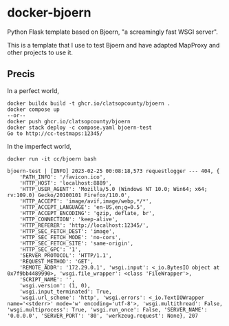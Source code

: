 # docker-bjoern

Python Flask template based on Bjoern, "a screamingly fast WSGI server".

This is a template that I use to test Bjoern and have adapted MapProxy and
other projects to use it.

## Precis

In a perfect world,

    docker buildx build -t ghcr.io/clatsopcounty/bjoern .
    docker compose up
    --or--
    docker push ghcr.io/clatsopcounty/bjoern
    docker stack deploy -c compose.yaml bjoern-test
    Go to http://cc-testmaps:12345/

In the imperfect world,

    docker run -it cc/bjoern bash

    bjoern-test | [INFO] 2023-02-25 00:08:18,573 requestlogger --- 404, {
        'PATH_INFO': '/favicon.ico', 
        'HTTP_HOST': 'localhost:8889', 
        'HTTP_USER_AGENT': 'Mozilla/5.0 (Windows NT 10.0; Win64; x64; rv:109.0) Gecko/20100101 Firefox/110.0', 
        'HTTP_ACCEPT': 'image/avif,image/webp,*/*', 
        'HTTP_ACCEPT_LANGUAGE': 'en-US,en;q=0.5', 
        'HTTP_ACCEPT_ENCODING': 'gzip, deflate, br', 
        'HTTP_CONNECTION': 'keep-alive', 
        'HTTP_REFERER': 'http://localhost:12345/', 
        'HTTP_SEC_FETCH_DEST': 'image', 
        'HTTP_SEC_FETCH_MODE': 'no-cors', 
        'HTTP_SEC_FETCH_SITE': 'same-origin', 
        'HTTP_SEC_GPC': '1', 
        'SERVER_PROTOCOL': 'HTTP/1.1', 
        'REQUEST_METHOD': 'GET', 
        'REMOTE_ADDR': '172.29.0.1', 'wsgi.input': <_io.BytesIO object at 0x7f9bb4489990>, 'wsgi.file_wrapper': <class 'FileWrapper'>, 
        'SCRIPT_NAME': '', 
        'wsgi.version': (1, 0), 
        'wsgi.input_terminated': True, 
        'wsgi.url_scheme': 'http', 'wsgi.errors': <_io.TextIOWrapper name='<stderr>' mode='w' encoding='utf-8'>, 'wsgi.multithread': False, 'wsgi.multiprocess': True, 'wsgi.run_once': False, 'SERVER_NAME': '0.0.0.0', 'SERVER_PORT': '80', 'werkzeug.request': None}, 207
